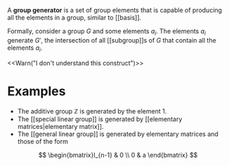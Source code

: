 A **group generator** is a set of group elements that is capable of producing all the elements in a group, similar to [[basis]].

Formally, consider a group $G$ and some elements $a_i$. The elements $a_i$ generate $G'$, the intersection of all [[subgroup]]s of $G$ that contain all the elements $a_i$.

<<Warn("I don't understand this construct")>>

# Examples

* The additive group $\mathbb{Z}$ is generated by the element 1.
* The [[special linear group]] is generated by [[elementary matrices|elementary matrix]].
* The [[general linear group]] is generated by elementary matrices and those of the form

$$
\begin{bmatrix}I_{n-1} & 0 \\ 0 & a \end{bmatrix}
$$